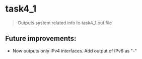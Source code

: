 # task4_1

> Outputs system related info to task4_1.out file

## Future improvements:

- Now outputs only IPv4 interfaces. Add output of IPv6 as "-"


